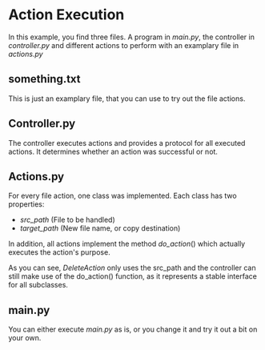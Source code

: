 # Action Execution
In this example, you find three files. A program in _main.py_, the controller in _controller.py_ and different actions to perform with an examplary file in _actions.py_

## something.txt
This is just an examplary file, that you can use to try out the file actions.

## Controller.py
The controller executes actions and provides a protocol for all executed actions.
It determines whether an action was successful or not.

## Actions.py
For every file action, one class was implemented. Each class has two properties:
* _src\_path_ (File to be handled)
* _target\_path_ (New file name, or copy destination)

In addition, all actions implement the method _do\_action_() which actually executes the action's purpose.

As you can see, _DeleteAction_ only uses the src_path and the controller can still make use of the do_action() function, as it represents a stable interface for all subclasses.

## main.py
You can either execute _main.py_ as is, or you change it and try it out a bit on your own.
